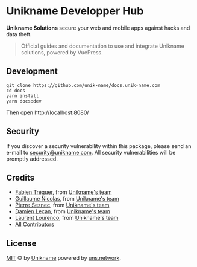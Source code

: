 # Unikname Developper Hub

**Unikname Solutions** secure your web and mobile apps against hacks and data theft.

> Official guides and documentation to use and integrate Unikname solutions, powered by VuePress.

## Development

```
git clone https://github.com/unik-name/docs.unik-name.com
cd docs
yarn install
yarn docs:dev
```

Then open http://localhost:8080/

## Security

If you discover a security vulnerability within this package, please send an e-mail to security@unikname.com. All security vulnerabilities will be promptly addressed.

## Credits

- [Fabien Tréguer](https://github.com/ftreguer), from [Unikname's team](https://www.unikname.com)
- [Guillaume Nicolas](https://github.com/Nigui), from [Unikname's team](https://www.unikname.com)
- [Pierre Seznec](https://github.com/peterjah), from [Unikname's team](https://www.unikname.com)  
- [Damien Lecan](https://github.com/dlecan), from [Unikname's team](https://www.unikname.com)
- [Laurent Lourenco](https://www.linkedin.com/in/laurentlourenco/), from [Unikname's team](https://www.unikname.com)
- [All Contributors](../../../../contributors)

## License

[MIT](LICENSE) © by [Unikname](https://www.unikname.com) powered by [uns.network](https://www.uns.network).

